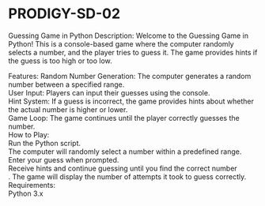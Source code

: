 # PRODIGY-SD-02
Guessing Game in Python
Description:
Welcome to the Guessing Game in Python! This is a console-based game where the computer randomly selects a number, and the player tries to guess it. The game provides hints if the guess is too high or too low.

Features:
Random Number Generation: The computer generates a random number between a specified range.<br>
User Input: Players can input their guesses using the console.<br>
Hint System: If a guess is incorrect, the game provides hints about whether the actual number is higher or lower.<br>
Game Loop: The game continues until the player correctly guesses the number.<br>
How to Play:<br>
Run the Python script.<br>
The computer will randomly select a number within a predefined range.<br>
Enter your guess when prompted.<br>
Receive hints and continue guessing until you find the correct number<br>.
The game will display the number of attempts it took to guess correctly.<br>
Requirements:<br>
Python 3.x
